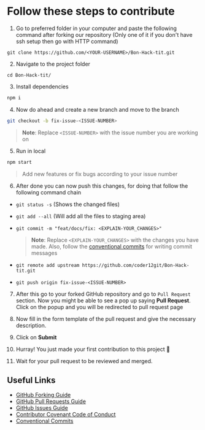 # Follow these steps to contribute

1.  Go to preferred folder in your computer and paste the following command after forking our repository (Only one of it if you don't have ssh setup then go with HTTP command)

```
git clone https://github.com/<YOUR-USERNAME>/Bon-Hack-tit.git
```

2.  Navigate to the project folder

```
cd Bon-Hack-tit/
```

3.  Install dependencies

```bash
npm i
```

4.  Now do ahead and create a new branch and move to the branch

```bash
git checkout -b fix-issue-<ISSUE-NUMBER>
```

> **Note**: Replace `<ISSUE-NUMBER>` with the issue number you are working on

5.  Run in local

```bash
npm start
```

> Add new features or fix bugs according to your issue number

6.  After done you can now push this changes, for doing that follow the following command chain

- `git status -s` (Shows the changed files)
- `git add --all` (Will add all the files to staging area)
- `git commit -m "feat/docs/fix: <EXPLAIN-YOUR_CHANGES>"`

  > **Note**: Replace `<EXPLAIN-YOUR_CHANGES>` with the changes you have made. Also, follow the [conventional commits](https://www.conventionalcommits.org/en/v1.0.0/) for writing commit messages

- `git remote add upstream https://github.com/coder12git/Bon-Hack-tit.git`
- `git push origin fix-issue-<ISSUE-NUMBER>`

7.  After this go to your forked GitHub repository and go to `Pull Request` section. Now you might be able to see a pop up saying **Pull Request**. Click on the popup and you will be redirected to pull request page

8.  Now fill in the form template of the pull request and give the necessary description.

9.  Click on **Submit**

10. Hurray! You just made your first contribution to this project 🎉

11. Wait for your pull request to be reviewed and merged.

## Useful Links

- [GitHub Forking Guide](https://docs.github.com/en/get-started/quickstart/fork-a-repo)
- [GitHub Pull Requests Guide](https://docs.github.com/en/pull-requests/collaborating-with-pull-requests/proposing-changes-to-your-work-with-pull-requests/about-pull-requests)
- [GitHub Issues Guide](https://docs.github.com/en/issues/tracking-your-work-with-issues/about-issues)
- [Contributor Covenant Code of Conduct](https://www.contributor-covenant.org/version/2/1/code_of_conduct/)
- [Conventional Commits](https://www.conventionalcommits.org/en/v1.0.0/)
